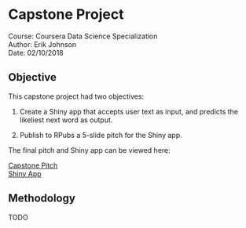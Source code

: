 # Capstone Project

Course: Coursera Data Science Specialization  
Author: Erik Johnson  
Date: 02/10/2018

## Objective

This capstone project had two objectives:

1. Create a Shiny app that accepts user text as input, and predicts the 
likeliest next word as output. 

2. Publish to RPubs a 5-slide pitch for the Shiny app.

The final pitch and Shiny app can be viewed here:


[Capstone Pitch](http://rpubs.com/erjicles/358449)  
[Shiny App](https://erjicles.shinyapps.io/CapstoneShinyApp/)

## Methodology
TODO